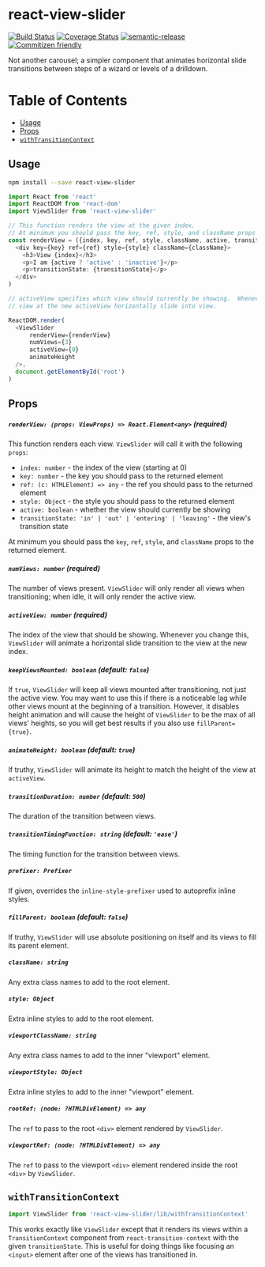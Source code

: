# react-view-slider

[![Build Status](https://travis-ci.org/jcoreio/react-view-slider.svg?branch=master)](https://travis-ci.org/jcoreio/react-view-slider)
[![Coverage Status](https://coveralls.io/repos/github/jcoreio/react-view-slider/badge.svg?branch=master)](https://coveralls.io/github/jcoreio/react-view-slider?branch=master)
[![semantic-release](https://img.shields.io/badge/%20%20%F0%9F%93%A6%F0%9F%9A%80-semantic--release-e10079.svg)](https://github.com/semantic-release/semantic-release)
[![Commitizen friendly](https://img.shields.io/badge/commitizen-friendly-brightgreen.svg)](http://commitizen.github.io/cz-cli/)

Not another carousel; a simpler component that animates horizontal slide transitions between steps of a wizard or levels
of a drilldown.

# Table of Contents

- [Usage](#usage)
- [Props](#props)
- [`withTransitionContext`](#withtransitioncontext)

## Usage

```sh
npm install --save react-view-slider
```

```js
import React from 'react'
import ReactDOM from 'react-dom'
import ViewSlider from 'react-view-slider'

// This function renders the view at the given index.
// At minimum you should pass the key, ref, style, and className props to the returned element.
const renderView = ({index, key, ref, style, className, active, transitionState}) => (
  <div key={key} ref={ref} style={style} className={className}>
    <h3>View {index}</h3>
    <p>I am {active ? 'active' : 'inactive'}</p>
    <p>transitionState: {transitionState}</p>
  </div>
)

// activeView specifies which view should currently be showing.  Whenever you change it, ViewSlider will make the
// view at the new activeView horizontally slide into view.

ReactDOM.render(
  <ViewSlider
      renderView={renderView}
      numViews={3}
      activeView={0}
      animateHeight
  />,
  document.getElementById('root')
)
```

## Props

##### `renderView: (props: ViewProps) => React.Element<any>` **(required)**

This function renders each view.  `ViewSlider` will call it with the following `props`:
* `index: number` - the index of the view (starting at 0)
* `key: number` - the key you should pass to the returned element
* `ref: (c: HTMLElement) => any` - the ref you should pass to the returned element
* `style: Object` - the style you should pass to the returned element
* `active: boolean` - whether the view should currently be showing
* `transitionState: 'in' | 'out' | 'entering' | 'leaving'` - the view's transition state

At minimum you should pass the `key`, `ref`, `style`, and `className` props to the returned element.

##### `numViews: number` **(required)**

The number of views present.  `ViewSlider` will only render all views when transitioning; when idle, it will
only render the active view.

##### `activeView: number` **(required)**

The index of the view that should be showing.  Whenever you change this, `ViewSlider` will animate a horizontal slide
transition to the view at the new index.

##### `keepViewsMounted: boolean` (default: `false`)

If `true`, `ViewSlider` will keep all views mounted after transitioning, not just the active view.
You may want to use this if there is a noticeable lag while other views mount at the beginning of a transition.
However, it disables height animation and will cause the height of `ViewSlider` to be the max of all views' heights,
so you will get best results if you also use `fillParent={true}`.

##### `animateHeight: boolean` (default: `true`)

If truthy, `ViewSlider` will animate its height to match the height of the view at `activeView`.

##### `transitionDuration: number` (default: `500`)

The duration of the transition between views.

##### `transitionTimingFunction: string` (default: `'ease'`)

The timing function for the transition between views.

##### `prefixer: Prefixer`

If given, overrides the `inline-style-prefixer` used to autoprefix inline styles.

##### `fillParent: boolean` (default: `false`)

If truthy, `ViewSlider` will use absolute positioning on itself and its views to fill its parent element.

##### `className: string`

Any extra class names to add to the root element.

##### `style: Object`

Extra inline styles to add to the root element.

##### `viewportClassName: string`

Any extra class names to add to the inner "viewport" element.

##### `viewportStyle: Object`

Extra inline styles to add to the inner "viewport" element.

##### `rootRef: (node: ?HTMLDivElement) => any`

The `ref` to pass to the root `<div>` element rendered by `ViewSlider`.

##### `viewportRef: (node: ?HTMLDivElement) => any`

The `ref` to pass to the viewport `<div>` element rendered inside the root `<div>` by `ViewSlider`.

## `withTransitionContext`

```js
import ViewSlider from 'react-view-slider/lib/withTransitionContext'
```

This works exactly like `ViewSlider` except that it renders its views within a `TransitionContext` component from
`react-transition-context` with the given `transitionState`.  This is useful for doing things like focusing an `<input>`
element after one of the views has transitioned in.

